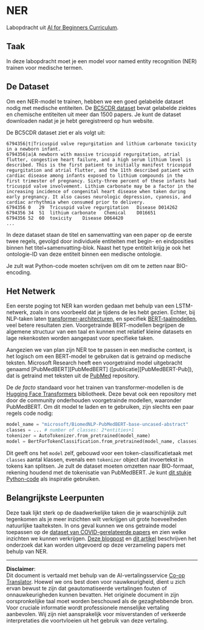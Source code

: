 <!--
CO_OP_TRANSLATOR_METADATA:
{
  "original_hash": "032bda5068f543d6c1fcb30c34231461",
  "translation_date": "2025-08-28T20:05:10+00:00",
  "source_file": "lessons/5-NLP/19-NER/lab/README.md",
  "language_code": "nl"
}
-->
# NER

Labopdracht uit [AI for Beginners Curriculum](https://github.com/microsoft/ai-for-beginners).

## Taak

In deze labopdracht moet je een model voor named entity recognition (NER) trainen voor medische termen.

## De Dataset

Om een NER-model te trainen, hebben we een goed gelabelde dataset nodig met medische entiteiten. De [BC5CDR dataset](https://biocreative.bioinformatics.udel.edu/tasks/biocreative-v/track-3-cdr/) bevat gelabelde ziektes en chemische entiteiten uit meer dan 1500 papers. Je kunt de dataset downloaden nadat je je hebt geregistreerd op hun website.

De BC5CDR dataset ziet er als volgt uit:

```
6794356|t|Tricuspid valve regurgitation and lithium carbonate toxicity in a newborn infant.
6794356|a|A newborn with massive tricuspid regurgitation, atrial flutter, congestive heart failure, and a high serum lithium level is described. This is the first patient to initially manifest tricuspid regurgitation and atrial flutter, and the 11th described patient with cardiac disease among infants exposed to lithium compounds in the first trimester of pregnancy. Sixty-three percent of these infants had tricuspid valve involvement. Lithium carbonate may be a factor in the increasing incidence of congenital heart disease when taken during early pregnancy. It also causes neurologic depression, cyanosis, and cardiac arrhythmia when consumed prior to delivery.
6794356	0	29	Tricuspid valve regurgitation	Disease	D014262
6794356	34	51	lithium carbonate	Chemical	D016651
6794356	52	60	toxicity	Disease	D064420
...
```

In deze dataset staan de titel en samenvatting van een paper op de eerste twee regels, gevolgd door individuele entiteiten met begin- en eindposities binnen het titel+samenvatting-blok. Naast het type entiteit krijg je ook het ontologie-ID van deze entiteit binnen een medische ontologie.

Je zult wat Python-code moeten schrijven om dit om te zetten naar BIO-encoding.

## Het Netwerk

Een eerste poging tot NER kan worden gedaan met behulp van een LSTM-netwerk, zoals in ons voorbeeld dat je tijdens de les hebt gezien. Echter, bij NLP-taken laten [transformer-architecturen](https://en.wikipedia.org/wiki/Transformer_(machine_learning_model)), en specifiek [BERT-taalmodellen](https://en.wikipedia.org/wiki/BERT_(language_model)), veel betere resultaten zien. Voorgetrainde BERT-modellen begrijpen de algemene structuur van een taal en kunnen met relatief kleine datasets en lage rekenkosten worden aangepast voor specifieke taken.

Aangezien we van plan zijn NER toe te passen in een medische context, is het logisch om een BERT-model te gebruiken dat is getraind op medische teksten. Microsoft Research heeft een voorgetraind model uitgebracht genaamd [PubMedBERT][PubMedBERT] ([publicatie][PubMedBERT-Pub]), dat is getraind met teksten uit de [PubMed](https://pubmed.ncbi.nlm.nih.gov/) repository.

De *de facto* standaard voor het trainen van transformer-modellen is de [Hugging Face Transformers](https://huggingface.co/) bibliotheek. Deze bevat ook een repository met door de community onderhouden voorgetrainde modellen, waaronder PubMedBERT. Om dit model te laden en te gebruiken, zijn slechts een paar regels code nodig:

```python
model_name = "microsoft/BiomedNLP-PubMedBERT-base-uncased-abstract"
classes = ... # number of classes: 2*entities+1
tokenizer = AutoTokenizer.from_pretrained(model_name)
model = BertForTokenClassification.from_pretrained(model_name, classes)
```

Dit geeft ons het `model` zelf, gebouwd voor een token-classificatietaak met `classes` aantal klassen, evenals een `tokenizer` object dat invoertekst in tokens kan splitsen. Je zult de dataset moeten omzetten naar BIO-formaat, rekening houdend met de tokenisatie van PubMedBERT. Je kunt [dit stukje Python-code](https://gist.github.com/shwars/580b55684be3328eb39ecf01b9cbbd88) als inspiratie gebruiken.

## Belangrijkste Leerpunten

Deze taak lijkt sterk op de daadwerkelijke taken die je waarschijnlijk zult tegenkomen als je meer inzichten wilt verkrijgen uit grote hoeveelheden natuurlijke taalteksten. In ons geval kunnen we ons getrainde model toepassen op de [dataset van COVID-gerelateerde papers](https://www.kaggle.com/allen-institute-for-ai/CORD-19-research-challenge) en zien welke inzichten we kunnen verkrijgen. [Deze blogpost](https://soshnikov.com/science/analyzing-medical-papers-with-azure-and-text-analytics-for-health/) en [dit artikel](https://www.mdpi.com/2504-2289/6/1/4) beschrijven het onderzoek dat kan worden uitgevoerd op deze verzameling papers met behulp van NER.

---

**Disclaimer**:  
Dit document is vertaald met behulp van de AI-vertalingsservice [Co-op Translator](https://github.com/Azure/co-op-translator). Hoewel we ons best doen voor nauwkeurigheid, dient u zich ervan bewust te zijn dat geautomatiseerde vertalingen fouten of onnauwkeurigheden kunnen bevatten. Het originele document in zijn oorspronkelijke taal moet worden beschouwd als de gezaghebbende bron. Voor cruciale informatie wordt professionele menselijke vertaling aanbevolen. Wij zijn niet aansprakelijk voor misverstanden of verkeerde interpretaties die voortvloeien uit het gebruik van deze vertaling.